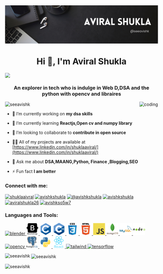 ![logo](https://github.com/seeavishk/seeavishk/blob/main/Black%20Minimal%20Motivation%20Quote%20LinkedIn%20Banner.png)
<h1 align="center">Hi 👋, I'm Aviral Shukla</h1>
<img align="center" src="https://github.com/seeavishk/seeavishk/blob/main/Black%20Minimal%20Motivation%20Quote%20LinkedIn%20Banner.png alt="banner-image">
<h3 align="center">An explorer in tech who is indulge in Web D,DSA and the python with opencv and libraires</h3>
<img align="right" src="https://media3.giphy.com/media/bGgsc5mWoryfgKBx1u/giphy.gif?cid=ecf05e47qn2l9fn39l8co0prfj2qc7wl9v0a7xqwn3db777i&ep=v1_gifs_search&rid=giphy.gif&ct=g" alt="coding">
<p align="left"> <img src="https://komarev.com/ghpvc/?username=seeavishk&label=Profile%20views&color=0e75b6&style=flat" alt="seeavishk" /> </p>

- 🔭 I’m currently working on **my dsa skills**

- 🌱 I’m currently learning **Reactjs,Open cv and numpy library**

- 👯 I’m looking to collaborate to **contribute in open source**

- 👨‍💻 All of my projects are available at [https://www.linkedin.com/in/shuklaaviral/](https://www.linkedin.com/in/shuklaaviral/)

- 💬 Ask me about **DSA,MAANG,Python, Finance ,Blogging,SEO**

- ⚡ Fun fact **I am better**

<h3 align="left">Connect with me:</h3>
<p align="left">
<a href="https://linkedin.com/in/shuklaaivral" target="blank"><img align="center" src="https://raw.githubusercontent.com/rahuldkjain/github-profile-readme-generator/master/src/images/icons/Social/linked-in-alt.svg" alt="shuklaaivral" height="30" width="40" /></a>
<a href="https://codesandbox.com/avishkshukla" target="blank"><img align="center" src="https://raw.githubusercontent.com/rahuldkjain/github-profile-readme-generator/master/src/images/icons/Social/codesandbox.svg" alt="avishkshukla" height="30" width="40" /></a>
<a href="https://hashnode.com/@avishkshukla" target="blank"><img align="center" src="https://raw.githubusercontent.com/rahuldkjain/github-profile-readme-generator/master/src/images/icons/Social/hashnode.svg" alt="@avishkshukla" height="30" width="40" /></a>
<a href="https://www.codechef.com/users/avishkshukla" target="blank"><img align="center" src="https://cdn.jsdelivr.net/npm/simple-icons@3.1.0/icons/codechef.svg" alt="avishkshukla" height="30" width="40" /></a>
<a href="https://www.leetcode.com/aviralshukla26" target="blank"><img align="center" src="https://raw.githubusercontent.com/rahuldkjain/github-profile-readme-generator/master/src/images/icons/Social/leet-code.svg" alt="aviralshukla26" height="30" width="40" /></a>
<a href="https://auth.geeksforgeeks.org/user/avishkso5w7" target="blank"><img align="center" src="https://raw.githubusercontent.com/rahuldkjain/github-profile-readme-generator/master/src/images/icons/Social/geeks-for-geeks.svg" alt="avishkso5w7" height="30" width="40" /></a>
</p>

<h3 align="left">Languages and Tools:</h3>
<p align="left"> <a href="https://www.blender.org/" target="_blank" rel="noreferrer"> <img src="https://download.blender.org/branding/community/blender_community_badge_white.svg" alt="blender" width="40" height="40"/> </a> <a href="https://getbootstrap.com" target="_blank" rel="noreferrer"> <img src="https://raw.githubusercontent.com/devicons/devicon/master/icons/bootstrap/bootstrap-plain-wordmark.svg" alt="bootstrap" width="40" height="40"/> </a> <a href="https://www.cprogramming.com/" target="_blank" rel="noreferrer"> <img src="https://raw.githubusercontent.com/devicons/devicon/master/icons/c/c-original.svg" alt="c" width="40" height="40"/> </a> <a href="https://www.w3schools.com/cpp/" target="_blank" rel="noreferrer"> <img src="https://raw.githubusercontent.com/devicons/devicon/master/icons/cplusplus/cplusplus-original.svg" alt="cplusplus" width="40" height="40"/> </a> <a href="https://www.w3schools.com/css/" target="_blank" rel="noreferrer"> <img src="https://raw.githubusercontent.com/devicons/devicon/master/icons/css3/css3-original-wordmark.svg" alt="css3" width="40" height="40"/> </a> <a href="https://www.w3.org/html/" target="_blank" rel="noreferrer"> <img src="https://raw.githubusercontent.com/devicons/devicon/master/icons/html5/html5-original-wordmark.svg" alt="html5" width="40" height="40"/> </a> <a href="https://developer.mozilla.org/en-US/docs/Web/JavaScript" target="_blank" rel="noreferrer"> <img src="https://raw.githubusercontent.com/devicons/devicon/master/icons/javascript/javascript-original.svg" alt="javascript" width="40" height="40"/> </a> <a href="https://www.mongodb.com/" target="_blank" rel="noreferrer"> <img src="https://raw.githubusercontent.com/devicons/devicon/master/icons/mongodb/mongodb-original-wordmark.svg" alt="mongodb" width="40" height="40"/> </a> <a href="https://www.mysql.com/" target="_blank" rel="noreferrer"> <img src="https://raw.githubusercontent.com/devicons/devicon/master/icons/mysql/mysql-original-wordmark.svg" alt="mysql" width="40" height="40"/> </a> <a href="https://nodejs.org" target="_blank" rel="noreferrer"> <img src="https://raw.githubusercontent.com/devicons/devicon/master/icons/nodejs/nodejs-original-wordmark.svg" alt="nodejs" width="40" height="40"/> </a> <a href="https://opencv.org/" target="_blank" rel="noreferrer"> <img src="https://www.vectorlogo.zone/logos/opencv/opencv-icon.svg" alt="opencv" width="40" height="40"/> </a> <a href="https://www.postgresql.org" target="_blank" rel="noreferrer"> <img src="https://raw.githubusercontent.com/devicons/devicon/master/icons/postgresql/postgresql-original-wordmark.svg" alt="postgresql" width="40" height="40"/> </a> <a href="https://www.python.org" target="_blank" rel="noreferrer"> <img src="https://raw.githubusercontent.com/devicons/devicon/master/icons/python/python-original.svg" alt="python" width="40" height="40"/> </a> <a href="https://reactjs.org/" target="_blank" rel="noreferrer"> <img src="https://raw.githubusercontent.com/devicons/devicon/master/icons/react/react-original-wordmark.svg" alt="react" width="40" height="40"/> </a> <a href="https://tailwindcss.com/" target="_blank" rel="noreferrer"> <img src="https://www.vectorlogo.zone/logos/tailwindcss/tailwindcss-icon.svg" alt="tailwind" width="40" height="40"/> </a> <a href="https://www.tensorflow.org" target="_blank" rel="noreferrer"> <img src="https://www.vectorlogo.zone/logos/tensorflow/tensorflow-icon.svg" alt="tensorflow" width="40" height="40"/> </a> </p>

<p><img align="left" src="https://github-readme-stats.vercel.app/api/top-langs?username=seeavishk&show_icons=true&locale=en&layout=compact" alt="seeavishk" /></p>

<p>&nbsp;<img align="center" src="https://github-readme-stats.vercel.app/api?username=seeavishk&show_icons=true&locale=en" alt="seeavishk" /></p>

<p><img align="center" src="https://github-readme-streak-stats.herokuapp.com/?user=seeavishk&" alt="seeavishk" /></p>
